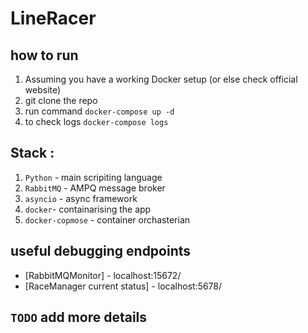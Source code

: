 # LineRacer


## how to run

1. Assuming you have a working Docker setup (or else check official website)
2. git clone the repo
3. run command `docker-compose up -d`
4. to check logs `docker-compose logs`


## Stack :
   
1. `Python` - main scripiting language
2. `RabbitMQ` - AMPQ message broker
3. `asyncio` - async framework
4. `docker`- containarising the app 
5. `docker-copmose` - container orchasterian

## useful debugging endpoints

* [RabbitMQMonitor] - localhost:15672/
* [RaceManager current status] - localhost:5678/


## ```TODO``` add more details 

